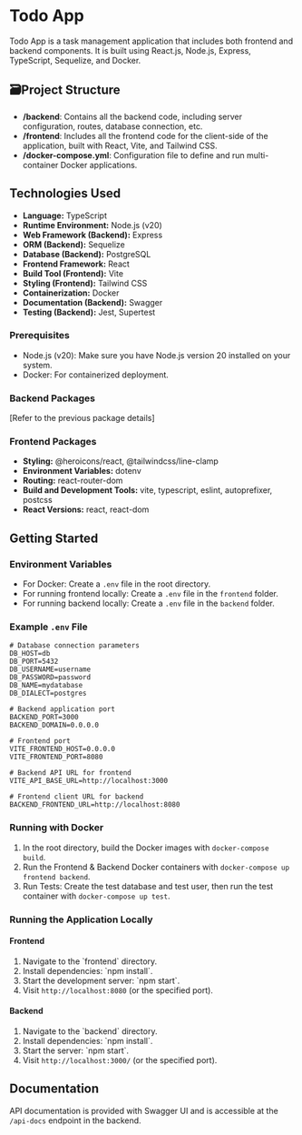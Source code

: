 # Todo App

Todo App is a task management application that includes both frontend and backend components. It is built using React.js, Node.js, Express, TypeScript, Sequelize, and Docker.

## 🗃Project Structure

- **/backend**: Contains all the backend code, including server configuration, routes, database connection, etc.
- **/frontend**: Includes all the frontend code for the client-side of the application, built with React, Vite, and Tailwind CSS.
- **/docker-compose.yml**: Configuration file to define and run multi-container Docker applications.

## Technologies Used

- **Language:** TypeScript
- **Runtime Environment:** Node.js (v20)
- **Web Framework (Backend):** Express
- **ORM (Backend):** Sequelize
- **Database (Backend):** PostgreSQL
- **Frontend Framework:** React
- **Build Tool (Frontend):** Vite
- **Styling (Frontend):** Tailwind CSS
- **Containerization:** Docker
- **Documentation (Backend):** Swagger
- **Testing (Backend):** Jest, Supertest


### Prerequisites

- Node.js (v20): Make sure you have Node.js version 20 installed on your system.
- Docker: For containerized deployment.



### Backend Packages

[Refer to the previous package details]

### Frontend Packages

- **Styling:** @heroicons/react, @tailwindcss/line-clamp
- **Environment Variables:** dotenv
- **Routing:** react-router-dom
- **Build and Development Tools:** vite, typescript, eslint, autoprefixer, postcss
- **React Versions:** react, react-dom

## Getting Started

### Environment Variables

- For Docker: Create a `.env` file in the root directory.
- For running frontend locally: Create a `.env` file in the `frontend` folder.
- For running backend locally: Create a `.env` file in the `backend` folder.

### Example `.env` File

```env
# Database connection parameters
DB_HOST=db
DB_PORT=5432
DB_USERNAME=username
DB_PASSWORD=password
DB_NAME=mydatabase
DB_DIALECT=postgres

# Backend application port
BACKEND_PORT=3000
BACKEND_DOMAIN=0.0.0.0

# Frontend port
VITE_FRONTEND_HOST=0.0.0.0
VITE_FRONTEND_PORT=8080

# Backend API URL for frontend
VITE_API_BASE_URL=http://localhost:3000

# Frontend client URL for backend
BACKEND_FRONTEND_URL=http://localhost:8080
```

### Running with Docker

1. In the root directory, build the Docker images with `docker-compose build`.
2. Run the Frontend & Backend Docker containers with `docker-compose up frontend backend`.
3. Run Tests: Create the test database and test user, then run the test container with `docker-compose up test`.


### Running the Application Locally

#### Frontend

1. Navigate to the \`frontend\` directory.
2. Install dependencies: \`npm install\`.
3. Start the development server: \`npm start\`.
4. Visit `http://localhost:8080` (or the specified port).

#### Backend

1. Navigate to the \`backend\` directory.
2. Install dependencies: \`npm install\`.
3. Start the server: \`npm start\`.
4. Visit `http://localhost:3000/` (or the specified port).


## Documentation

API documentation is provided with Swagger UI and is accessible at the `/api-docs` endpoint in the backend.